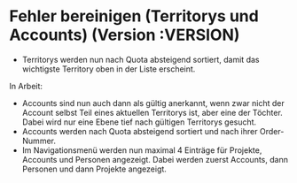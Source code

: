 # Fehler bereinigen (Territorys und Accounts) (Version :VERSION)

- Territorys werden nun nach Quota absteigend sortiert, damit das wichtigste Territory oben in der Liste erscheint.

In Arbeit:

- Accounts sind nun auch dann als gültig anerkannt, wenn zwar nicht der Account selbst Teil eines aktuellen Territorys ist, aber eine der Töchter. Dabei wird nur eine Ebene tief nach gültigen Territorys gesucht.
- Accounts werden nach Quota absteigend sortiert und nach ihrer Order-Nummer.
- Im Navigationsmenü werden nun maximal 4 Einträge für Projekte, Accounts und Personen angezeigt. Dabei werden zuerst Accounts, dann Personen und dann Projekte angezeigt.
